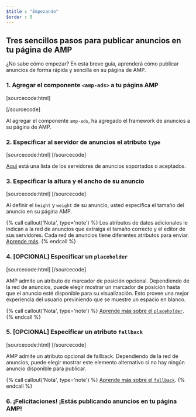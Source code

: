 ```yaml
---
$title : "Empezando"
$order : 0
---
```


## Tres sencillos pasos para publicar anuncios en tu página de AMP

¿No sabe cómo empezar? En esta breve guía, aprenderá cómo publicar anuncios de forma rápida y sencilla en su página de AMP.

### 1. Agregar el componente `<amp-ads>` a tu página AMP

[sourcecode:html]
<script async custom-element="amp-ad" src="https://cdn.ampproject.org/v0/amp-ad-0.1.js"></script>
[/sourcecode]

Al agregar el componente `amp-ads`, ha agregado el framework de anuncios a su página de AMP.

### 2. Especificar al servidor de anuncios el atributo `type`

[sourcecode:html]
<amp-ad
      type="a9">
  </amp-ad>
[/sourcecode]

[Aquí](/es/docs/ads_analytics/ads_vendors.html) está una lista de los servidores de anuncios soportados o aceptados.

### 3. Especificar la altura y el ancho de su anuncio

[sourcecode:html]
<amp-ad width="300"
      height="250"
      type="a9"
      data-aax_size="300x250"
      data-aax_pubname="test123"
      data-aax_src="302">
  </amp-ad>
[/sourcecode]

Al definir el `height` y `weight` de su anuncio, usted especifica el tamaño del anuncio en su página AMP.

{% call callout('Nota', type='note') %}
Los atributos de datos adicionales le indican a la red de anuncios que extraiga el tamaño correcto y el editor de sus servidores. Cada red de anuncios tiene diferentes atributos para enviar. [Aprende más](/es/docs/ads_analytics/ads_vendors.html).
{% endcall %}

### 4. [OPCIONAL] Especificar un `placeholder`

[sourcecode:html]
 <amp-ad width="300"
      height="200"
      type="doubleclick"
      data-slot="/4119129/doesnt-exist">
    <amp-img placeholder src="placeholder-image.jpg"></amp-img>
  </amp-ad>
[/sourcecode]

AMP admite un atributo de marcador de posición opcional. Dependiendo de la red de anuncios, puede elegir mostrar un marcador de posición hasta que el anuncio esté disponible para su visualización. Esto provee una mejor experiencia del usuario previniendo que se muestre un espacio en blanco.

{% call callout('Nota', type='note') %}
[Aprende más sobre el `placeholder`](/es/docs/guides/responsive/placeholders#placeholders).
{% endcall %}

### 5. [OPCIONAL] Especificar un atributo `fallback`

[sourcecode:html]
<amp-ad width="300"
      height="200"
      type="doubleclick"
      data-slot="/4119129/doesnt-exist">
    <amp-img fallback src="fallback-image.jpg"></amp-img>
  </amp-ad>
[/sourcecode]

AMP admite un atributo opcional de fallback. Dependiendo de la red de anuncios, puede elegir mostrar este elemento alternativo si no hay ningún anuncio disponible para publicar.

{% call callout('Nota', type='note') %}
[Aprende más sobre el `fallback`](/es/docs/guides/responsive/placeholders#fallbacks).
{% endcall %}

### 6. ¡Felicitaciones! ¡Estás publicando anuncios en tu página AMP!
